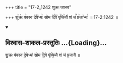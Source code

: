 +++
title = "17-2_1242 शुक्रः पवस्व"

+++
शु꣣क्रः꣡ प꣢वस्व दे꣣वे꣡भ्यः꣢ सोम दि꣣वे꣡ पृ꣢थि꣣व्यै꣡ शं च꣢꣯ प्र꣣जा꣡भ्यः꣢ ॥ 17-2:1242 ॥

<div class="js_include" newlevelforh1="2" title="विश्वास-शाकल-प्रस्तुतिः" unfilled url="/vedAH_Rk/shAkalam/saMhitA/vishvAsa-prastutiH/09/109/05_shukraH_pavasva.md">
<details open><summary><h2>विश्वास-शाकल-प्रस्तुतिः ...{Loading}...</h2></summary>


शु॒क्रः प॑वस्व दे॒वेभ्यः॑ सोम दि॒वे पृ॑थि॒व्यै शं च॑ प्र॒जायै॑ ॥

</details>
</div>